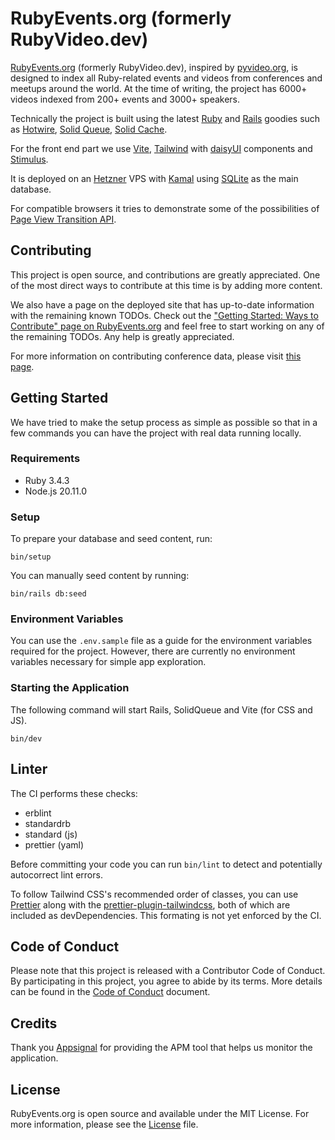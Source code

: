 # RubyEvents.org (formerly RubyVideo.dev)

[RubyEvents.org](https://www.rubyevents.org) (formerly RubyVideo.dev), inspired by [pyvideo.org](https://pyvideo.org/), is designed to index all Ruby-related events and videos from conferences and meetups around the world. At the time of writing, the project has 6000+ videos indexed from 200+ events and 3000+ speakers.

Technically the project is built using the latest [Ruby](https://www.ruby-lang.org/) and [Rails](https://rubyonrails.org/) goodies such as [Hotwire](https://hotwired.dev/), [Solid Queue](https://github.com/rails/solid_queue), [Solid Cache](https://github.com/rails/solid_cache).

For the front end part we use [Vite](https://vite.dev/), [Tailwind](https://tailwindcss.com/) with [daisyUI](https://daisyUI.com/) components and [Stimulus](https://stimulus.hotwire.dev/).

It is deployed on an [Hetzner](https://hetzner.cloud/?ref=gyPLk7XJthjg) VPS with [Kamal](https://kamal-deploy.org/) using [SQLite](https://www.sqlite.org/) as the main database.

For compatible browsers it tries to demonstrate some of the possibilities of [Page View Transition API](https://developer.mozilla.org/en-US/docs/Web/API/View_Transitions_API).

## Contributing

This project is open source, and contributions are greatly appreciated. One of the most direct ways to contribute at this time is by adding more content.

We also have a page on the deployed site that has up-to-date information with the remaining known TODOs. Check out the ["Getting Started: Ways to Contribute" page on RubyEvents.org](https://www.rubyevents.org/contributions) and feel free to start working on any of the remaining TODOs. Any help is greatly appreciated.

For more information on contributing conference data, please visit [this page](/docs/contributing.md).

## Getting Started

We have tried to make the setup process as simple as possible so that in a few commands you can have the project with real data running locally.

### Requirements

- Ruby 3.4.3
- Node.js 20.11.0

### Setup

To prepare your database and seed content, run:

```
bin/setup
```

You can manually seed content by running:

```
bin/rails db:seed
```

### Environment Variables

You can use the `.env.sample` file as a guide for the environment variables required for the project. However, there are currently no environment variables necessary for simple app exploration.

### Starting the Application

The following command will start Rails, SolidQueue and Vite (for CSS and JS).

```
bin/dev
```

## Linter

The CI performs these checks:

- erblint
- standardrb
- standard (js)
- prettier (yaml)

Before committing your code you can run `bin/lint` to detect and potentially autocorrect lint errors.

To follow Tailwind CSS's recommended order of classes, you can use [Prettier](https://prettier.io/) along with the [prettier-plugin-tailwindcss](https://github.com/tailwindlabs/prettier-plugin-tailwindcss), both of which are included as devDependencies. This formating is not yet enforced by the CI.

## Code of Conduct

Please note that this project is released with a Contributor Code of Conduct. By participating in this project, you agree to abide by its terms. More details can be found in the [Code of Conduct](/CODE_OF_CONDUCT.md) document.

## Credits

Thank you [Appsignal](https://appsignal.com/r/eeab047472) for providing the APM tool that helps us monitor the application.

## License

RubyEvents.org is open source and available under the MIT License. For more information, please see the [License](/LICENSE.md) file.
